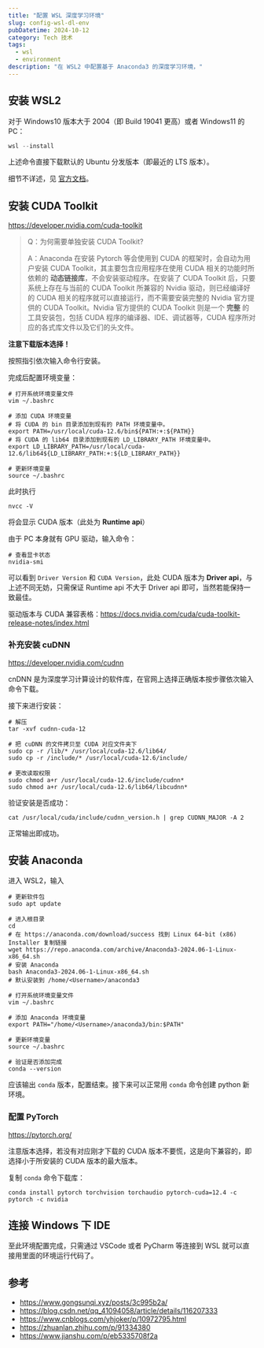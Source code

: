```yaml
---
title: "配置 WSL 深度学习环境"
slug: config-wsl-dl-env
pubDatetime: 2024-10-12
category: Tech 技术
tags:
  - wsl
  - environment
description: "在 WSL2 中配置基于 Anaconda3 的深度学习环境，"
---
```


## 安装 WSL2

对于 Windows10 版本大于 2004（即 Build 19041 更高）或者 Windows11 的 PC：

```powershell
wsl --install
```

上述命令直接下载默认的 Ubuntu 分发版本（即最近的 LTS 版本）。

细节不详述，见 [官方文档](https://learn.microsoft.com/en-us/windows/wsl/)。

## 安装 CUDA Toolkit

<https://developer.nvidia.com/cuda-toolkit>

> Q：为何需要单独安装 CUDA Toolkit?
> 
> A：Anaconda 在安装 Pytorch 等会使用到 CUDA 的框架时，会自动为用户安装 CUDA Toolkit，其主要包含应用程序在使用 CUDA 相关的功能时所依赖的 **动态链接库**，不会安装驱动程序。在安装了 CUDA Toolkit 后，只要系统上存在与当前的 CUDA Toolkit 所兼容的 Nvidia 驱动，则已经编译好的 CUDA 相关的程序就可以直接运行，而不需要安装完整的 Nvidia 官方提供的 CUDA Toolkit。Nvidia 官方提供的 CUDA Toolkit 则是一个 **完整** 的工具安装包，包括 CUDA 程序的编译器、IDE、调试器等，CUDA 程序所对应的各式库文件以及它们的头文件。

**注意下载版本选择！**

按照指引依次输入命令行安装。

完成后配置环境变量：

```shell
# 打开系统环境变量文件
vim ~/.bashrc

# 添加 CUDA 环境变量
# 将 CUDA 的 bin 目录添加到现有的 PATH 环境变量中。
export PATH=/usr/local/cuda-12.6/bin${PATH:+:${PATH}}
# 将 CUDA 的 lib64 目录添加到现有的 LD_LIBRARY_PATH 环境变量中。
export LD_LIBRARY_PATH=/usr/local/cuda-12.6/lib64${LD_LIBRARY_PATH:+:${LD_LIBRARY_PATH}}

# 更新环境变量
source ~/.bashrc
```

此时执行


```shell
nvcc -V
```

将会显示 CUDA 版本（此处为 **Runtime api**）

由于 PC 本身就有 GPU 驱动，输入命令：

```shell
# 查看显卡状态
nvidia-smi
```

可以看到 `Driver Version` 和 `CUDA Version`，此处 CUDA 版本为 **Driver api**，与上述不同无妨，只需保证 Runtime api 不大于 Driver api 即可，当然若能保持一致最佳。

驱动版本与 CUDA 兼容表格：<https://docs.nvidia.com/cuda/cuda-toolkit-release-notes/index.html>

### 补充安装 cuDNN

<https://developer.nvidia.com/cudnn>

cnDNN 是为深度学习计算设计的软件库，在官网上选择正确版本按步骤依次输入命令下载。

接下来进行安装：

```shell
# 解压
tar -xvf cudnn-cuda-12

# 把 cuDNN 的文件拷贝至 CUDA 对应文件夹下    
sudo cp -r /lib/* /usr/local/cuda-12.6/lib64/
sudo cp -r /include/* /usr/local/cuda-12.6/include/

# 更改读取权限
sudo chmod a+r /usr/local/cuda-12.6/include/cudnn*
sudo chmod a+r /usr/local/cuda-12.6/lib64/libcudnn*
```

验证安装是否成功：

```shell
cat /usr/local/cuda/include/cudnn_version.h | grep CUDNN_MAJOR -A 2
```

正常输出即成功。

## 安装 Anaconda

进入 WSL2，输入

```shell
# 更新软件包
sudo apt update
```

```shell
# 进入根目录
cd
# 在 https://anaconda.com/download/success 找到 Linux 64-bit (x86) Installer 复制链接
wget https://repo.anaconda.com/archive/Anaconda3-2024.06-1-Linux-x86_64.sh
# 安装 Anaconda
bash Anaconda3-2024.06-1-Linux-x86_64.sh
# 默认安装到 /home/<Username>/anaconda3
```

```shell
# 打开系统环境变量文件
vim ~/.bashrc

# 添加 Anaconda 环境变量
export PATH="/home/<Username>/anaconda3/bin:$PATH"

# 更新环境变量
source ~/.bashrc

# 验证是否添加完成
conda --version
```

应该输出 `conda` 版本，配置结束。接下来可以正常用 `conda` 命令创建 python 新环境。

### 配置 PyTorch

<https://pytorch.org/>

注意版本选择，若没有对应刚才下载的 CUDA 版本不要慌，这是向下兼容的，即选择小于所安装的 CUDA 版本的最大版本。

复制 `conda` 命令下载库：

```shell
conda install pytorch torchvision torchaudio pytorch-cuda=12.4 -c pytorch -c nvidia
```

## 连接 Windows 下 IDE

至此环境配置完成，只需通过 VSCode 或者 PyCharm 等连接到 WSL 就可以直接用里面的环境运行代码了。

## 参考

- <https://www.gongsunqi.xyz/posts/3c995b2a/>
- <https://blog.csdn.net/qq_41094058/article/details/116207333>
- <https://www.cnblogs.com/yhjoker/p/10972795.html>
- <https://zhuanlan.zhihu.com/p/91334380>
- <https://www.jianshu.com/p/eb5335708f2a>
